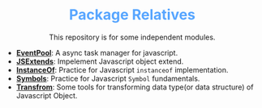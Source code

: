 <div align='center'>
  <h1>
    <b style='color: #58a6ff'>Package Relatives</b>
  </h1>

  <p>This repository is for some independent modules.</p>
</div>

- **[EventPool](./eventpool/README.md)**:
  A async task manager for javascript.
- **[JSExtends](./extends/README.md)**:
  Impelement Javascript object extend.
- **[InstanceOf](./instanceof/README.md)**:
  Practice for Javascript `instanceof` implementation.
- **[Symbols](./symbols/README.md)**:
  Practice for Javascript `Symbol` fundamentals.
- **[Transfrom](./transform/README.md)**:
  Some tools for transforming data type(or data structure) of Javascript Object.